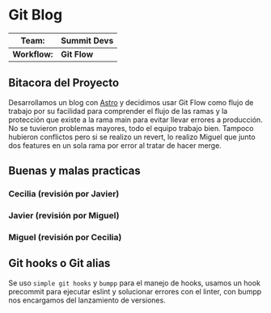 # Git Blog 

| Team:             | **Summit Devs**   |
|-------------------|-------------------|
| **Workflow:**     | **Git Flow**      |

## Bitacora del Proyecto
  Desarrollamos un blog con [Astro](astro.build) y decidimos usar Git Flow como flujo de trabajo por su facilidad para comprender el flujo de las ramas y la protección que existe a la rama main para evitar llevar errores a producción.
  No se tuvieron problemas mayores, todo el equipo trabajo bien.
  Tampoco hubieron conflictos pero si se realizo un revert, lo realizo Miguel que junto dos features en un sola rama por error al tratar de hacer merge.

## Buenas y malas practicas
  ### Cecilia (revisión por Javier)
  ### Javier (revisión por Miguel)
  ### Miguel (revisión por Cecilia)
## Git hooks o Git alias

  Se uso `simple git hooks` y `bumpp` para el manejo de hooks, usamos un hook precommit para ejecutar eslint y solucionar errores con el linter, con bumpp nos encargamos del lanzamiento de versiones.
